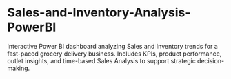 # Sales-and-Inventory-Analysis-PowerBI
Interactive Power BI dashboard analyzing Sales and Inventory trends for a fast-paced grocery delivery business. Includes KPIs, product performance, outlet insights, and time-based Sales Analysis to support strategic decision-making.
